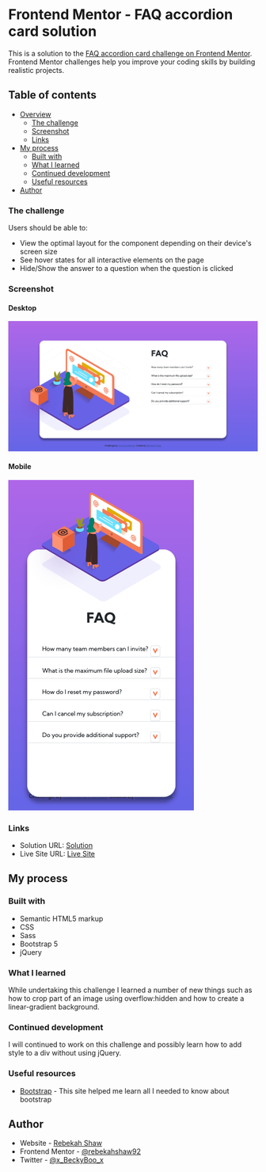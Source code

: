 # Frontend Mentor - FAQ accordion card solution

This is a solution to the [FAQ accordion card challenge on Frontend Mentor](https://www.frontendmentor.io/challenges/faq-accordion-card-XlyjD0Oam). Frontend Mentor challenges help you improve your coding skills by building realistic projects.

## Table of contents

- [Overview](#overview)
  - [The challenge](#the-challenge)
  - [Screenshot](#screenshot)
  - [Links](#links)
- [My process](#my-process)
  - [Built with](#built-with)
  - [What I learned](#what-i-learned)
  - [Continued development](#continued-development)
  - [Useful resources](#useful-resources)
- [Author](#author)

### The challenge

Users should be able to:

- View the optimal layout for the component depending on their device's screen size
- See hover states for all interactive elements on the page
- Hide/Show the answer to a question when the question is clicked

### Screenshot

#### Desktop

![desktop](images/desktop.png)

#### Mobile

![mobile](images/mobile.png)

### Links

- Solution URL: [Solution](https://github.com/rebekahshaw92/faq-accordion-card)
- Live Site URL: [Live Site](https://rebekahshaw92.github.io/faq-accordion-card/)

## My process

### Built with

- Semantic HTML5 markup
- CSS 
- Sass
- Bootstrap 5
- jQuery

### What I learned

While undertaking this challenge I learned a number of new things such as how to crop part of an image using overflow:hidden and how to create a linear-gradient background.

### Continued development

I will continued to work on this challenge and possibly learn how to add style to a div without using jQuery.

### Useful resources

- [Bootstrap](https://getbootstrap.com) - This site helped me learn all I needed to know about bootstrap

## Author

- Website - [Rebekah Shaw](https://www.rebekahshaw.com)
- Frontend Mentor - [@rebekahshaw92](https://www.frontendmentor.io/profile/rebekahshaw92)
- Twitter - [@x_BeckyBoo_x](https://www.twitter.com/x_BeckyBoo_x)
